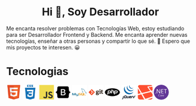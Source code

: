 <div align="center">
<img src="https://fullvendor.net/uploads/yo.jpg" width="200" alt=""> 
  <h1 align="center">Hi 👋, Soy Desarrollador</h1>
  </div>

Me encanta resolver problemas con Tecnologías Web, estoy estudiando para ser Desarrollador Frontend y Backend. Me encanta aprender nuevas tecnologías, enseñar a otras personas y compartir lo que sé. 💁 Espero que mis proyectos te interesen. 😀
 <div align="left">
  <h1 align="left">Tecnologias</h1>
  <div align="left">
      <img src="https://github.com/devicons/devicon/raw/master/icons/html5/html5-original.svg" title="HTML5" alt="HTML" width="40" height="40" style="max-width: 100%;">
      <img src="https://github.com/devicons/devicon/raw/master/icons/css3/css3-plain-wordmark.svg" title="CSS3" alt="CSS" width="40" height="40" style="max-width: 100%;">
     <img src="https://github.com/devicons/devicon/raw/master/icons/javascript/javascript-original.svg" title="JavaScript" alt="JavaScript" width="40" height="40" style="max-width: 100%;">
    <img src="https://github.com/devicons/devicon/raw/master/icons/bootstrap/bootstrap-plain.svg" title="Bootstrap" alt="Bootstrap" width="40" height="40" style="max-width: 100%;">
    <img src="https://github.com/devicons/devicon/raw/master/icons/mysql/mysql-original-wordmark.svg" title="MySQL" alt="MySQL" width="40" height="40" style="max-width: 100%;">
    <img src="https://github.com/devicons/devicon/raw/master/icons/git/git-original-wordmark.svg" title="Git" width="40" height="40" style="max-width: 100%;">
    <img src="https://github.com/devicons/devicon/raw/master/icons/php/php-plain.svg" title="Git" width="40" height="40" style="max-width: 100%;">
    <img src="https://github.com/devicons/devicon/blob/master/icons/jquery/jquery-original-wordmark.svg" title="Git" width="40" height="40" style="max-width: 100%;">
    <img src="https://github.com/devicons/devicon/blob/master/icons/laravel/laravel-plain.svg" title="Git" width="40" height="40" style="max-width: 100%;">
    <img src="https://github.com/devicons/devicon/blob/master/icons/dotnetcore/dotnetcore-original.svg" title="Git" width="40" height="40" style="max-width: 100%;">
    
  </div>
 </div>


